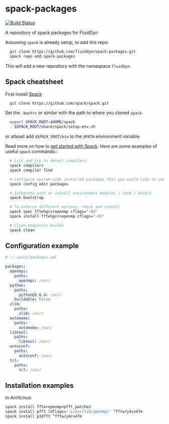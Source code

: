 # spack-packages

[![Build Status](https://travis-ci.org/fluiddyn/spack-packages.svg?branch=master)](https://travis-ci.org/fluiddyn/spack-packages)

A repository of spack packages for FluidDyn

Assuming `spack` is already setup, to add this repo:

```sh
  git clone https://github.com/fluiddyn/spack-packages.git
  spack repo add spack-packages
```

This will add a new repository with the namespace `fluiddyn`.

## Spack cheatsheet
First install [Spack](https://github.com/spack/spack)

```sh
  git clone https://github.com/spack/spack.git
```

Set the `.bashrc` or similar with the path to where you cloned `spack`.

```sh
  export SPACK_ROOT=$HOME/spack
  . $SPACK_ROOT/share/spack/setup-env.sh
```

or atleast add `$SPACK_ROOT/bin` to the `$PATH` environment variable.

Read more on how to [get started with
Spack](https://spack.readthedocs.io/en/latest/getting_started.html).
Here are some examples of useful `spack` commands::

```sh
  # List and try to detect compilers 
  spack compilers
  spack compiler find

  # Configure system-wide installed packages that you would like to use
  spack config edit packages

  # Integrate with or install environment-modules / lmod / dotkit
  spack bootstrap

  # To enforce different options, check and install
  spack spec fftw%gcc+openmp cflags="-O3"
  spack install fftw%gcc+openmp cflags="-O3"

  # Clean temporary builds
  spack clean
```

## Configuration example

```yaml
# ~/.spack/packages.yml

packages:
  openmpi:
    paths:
      openmpi: /usr/
  python:
    paths:
      python@3.6.4: /usr/
    buildable: False
  zlib:
    paths:
      zlib: /usr/
  automake:
    paths:
      automake: /usr/
  libtool:
    paths:
      libtool: /usr/
  autoconf:
    paths:
      autoconf: /usr/
  tcl:
    paths:
      tcl: /usr/
```

## Installation examples

In ArchLinux

```sh
spack install fftw+openmp+pfft_patches
spack install pfft ldflags="-L/usr/lib/openmpi" ^fftw/y4cx47m
spack install p3dfft ^fftw/y4cx47m
```
